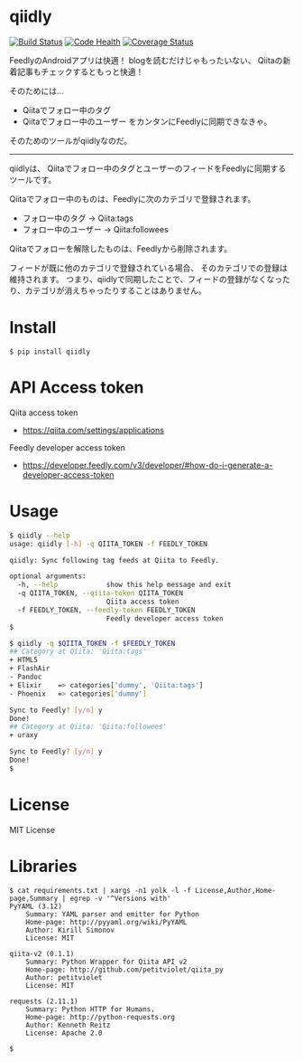 qiidly
======

[![Build Status](https://travis-ci.org/uraxy/qiidly.svg?branch=master)](https://travis-ci.org/uraxy/qiidly)
[![Code Health](https://landscape.io/github/uraxy/qiidly/master/landscape.svg?style=flat)](https://landscape.io/github/uraxy/qiidly/master)
[![Coverage Status](https://coveralls.io/repos/github/uraxy/qiidly/badge.svg?branch=master)](https://coveralls.io/github/uraxy/qiidly?branch=master)

FeedlyのAndroidアプリは快適！
blogを読むだけじゃもったいない、
Qiitaの新着記事もチェックするともっと快適！

そのためには…
- Qiitaでフォロー中のタグ
- Qiitaでフォロー中のユーザー
をカンタンにFeedlyに同期できなきゃ。

そのためのツールがqiidlyなのだ。

-----

qiidlyは、
Qiitaでフォロー中のタグとユーザーのフィードをFeedlyに同期するツールです。

Qiitaでフォロー中のものは、Feedlyに次のカテゴリで登録されます。
- フォロー中のタグ -> Qiita:tags
- フォロー中のユーザー -> Qiita:followees

Qiitaでフォローを解除したものは、Feedlyから削除されます。

フィードが既に他のカテゴリで登録されている場合、
そのカテゴリでの登録は維持されます。
つまり、qiidlyで同期したことで、フィードの登録がなくなったり、カテゴリが消えちゃったりすることはありません。


Install
=======

```shell
$ pip install qiidly
```


API Access token
================

Qiita access token
- https://qiita.com/settings/applications

Feedly developer access token
- https://developer.feedly.com/v3/developer/#how-do-i-generate-a-developer-access-token



Usage
=====

```bash
$ qiidly --help
usage: qiidly [-h] -q QIITA_TOKEN -f FEEDLY_TOKEN

qiidly: Sync following tag feeds at Qiita to Feedly.

optional arguments:
  -h, --help            show this help message and exit
  -q QIITA_TOKEN, --qiita-token QIITA_TOKEN
                        Qiita access token
  -f FEEDLY_TOKEN, --feedly-token FEEDLY_TOKEN
                        Feedly developer access token
$
```

```sh
$ qiidly -q $QIITA_TOKEN -f $FEEDLY_TOKEN
## Category at Qiita: 'Qiita:tags'
+ HTML5
+ FlashAir
- Pandoc
+ Elixir	=> categories['dummy', 'Qiita:tags']
- Phoenix	=> categories['dummy']

Sync to Feedly? [y/n] y
Done!
## Category at Qiita: 'Qiita:followees'
+ uraxy

Sync to Feedly? [y/n] y
Done!
$
```


License
=======
MIT License


Libraries
=========
```shell
$ cat requirements.txt | xargs -n1 yolk -l -f License,Author,Home-page,Summary | egrep -v '^Versions with'
PyYAML (3.12)
    Summary: YAML parser and emitter for Python
    Home-page: http://pyyaml.org/wiki/PyYAML
    Author: Kirill Simonov
    License: MIT

qiita-v2 (0.1.1)
    Summary: Python Wrapper for Qiita API v2
    Home-page: http://github.com/petitviolet/qiita_py
    Author: petitviolet
    License: MIT

requests (2.11.1)
    Summary: Python HTTP for Humans.
    Home-page: http://python-requests.org
    Author: Kenneth Reitz
    License: Apache 2.0

$
```
